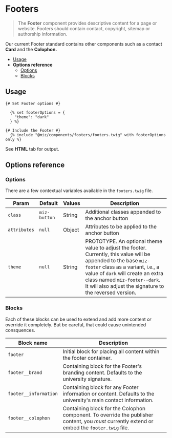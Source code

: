 # Footers

> The **Footer** component provides descriptive content for a page or website. Footers should contain contact, copyright, sitemap or authorship information.

Our current Footer standard contains other components such as a contact **Card** and the **Colophon.**

- [Usage](#usage)
- **Options reference**
  - [Options](#options)
  - [Blocks](#blocks)

## Usage

```twig
{# Set Footer options #}

  {% set footerOptions = {
    "theme": "dark"
  } %}

{# Include the Footer #}
  {% include "@miz/components/footers/footers.twig" with footerOptions only %}
```

See **HTML** tab for output.

## Options reference

### Options

There are a few contextual variables available in the `footers.twig` file.

| Param        | Default      | Values | Description                                                                                                                                                                                                                                                                          |
|--------------|--------------|--------|--------------------------------------------------------------------------------------------------------------------------------------------------------------------------------------------------------------------------------------------------------------------------------------|
| `class`      | `miz-button` | String | Additional classes appended to the anchor button                                                                                                                                                                                                                                     |
| `attributes` | `null`       | Object | Attributes to be applied to the anchor button                                                                                                                                                                                                                                        |
| `theme`      | `null`       | String | PROTOTYPE. An optional theme value to adjust the footer. Currently, this value will be appended to the base `miz-footer` class as a variant, i.e., a value of `dark` will create an extra class named `miz-footer--dark`. It will also adjust the signature to the reversed version. |

### Blocks

Each of these blocks can be used to extend and add more content _or_ override it completely. But be careful, that could cause unintended consquences.

| Block name            | Description                                                                                                                                  |
|-----------------------|----------------------------------------------------------------------------------------------------------------------------------------------|
| `footer`              | Initial block for placing all content within the footer container.                                                                           |
| `footer__brand`       | Containing block for the Footer's branding content. Defaults to the university signature.                                                    |
| `footer__information` | Containing block for any Footer information or content. Defaults to the university's main contact information.                               |
| `footer__colophon`    | Containing block for the Colophon component. To override the publisher content, you _must_ currently extend or embed the `footer.twig` file. |

